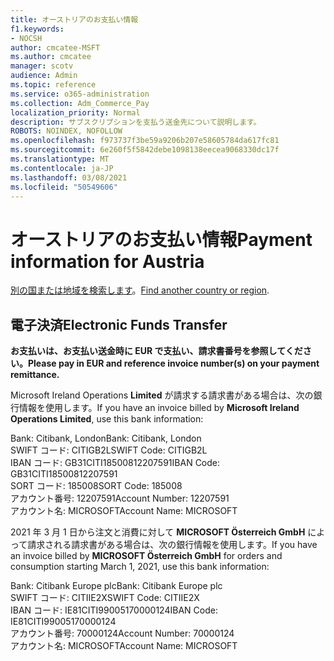 ```yaml
---
title: オーストリアのお支払い情報
f1.keywords:
- NOCSH
author: cmcatee-MSFT
ms.author: cmcatee
manager: scotv
audience: Admin
ms.topic: reference
ms.service: o365-administration
ms.collection: Adm_Commerce_Pay
localization_priority: Normal
description: サブスクリプションを支払う送金先について説明します。
ROBOTS: NOINDEX, NOFOLLOW
ms.openlocfilehash: f973737f3be59a9206b207e58605784da617fc81
ms.sourcegitcommit: 6e260f5f5842debe1098138eecea9068330dc17f
ms.translationtype: MT
ms.contentlocale: ja-JP
ms.lasthandoff: 03/08/2021
ms.locfileid: "50549606"
---
```

# <a name="payment-information-for-austria"></a><span data-ttu-id="156e3-103">オーストリアのお支払い情報</span><span class="sxs-lookup"><span data-stu-id="156e3-103">Payment information for Austria</span></span>

<span data-ttu-id="156e3-104">[別の国または地域を検索します](../billing-and-payments/pay-for-your-subscription.md)。</span><span class="sxs-lookup"><span data-stu-id="156e3-104">[Find another country or region](../billing-and-payments/pay-for-your-subscription.md).</span></span>

## <a name="electronic-funds-transfer"></a><span data-ttu-id="156e3-105">電子決済</span><span class="sxs-lookup"><span data-stu-id="156e3-105">Electronic Funds Transfer</span></span>

<span data-ttu-id="156e3-106">**お支払いは、お支払い送金時に EUR で支払い、請求書番号を参照してください。**</span><span class="sxs-lookup"><span data-stu-id="156e3-106">**Please pay in EUR and reference invoice number(s) on your payment remittance.**</span></span>

<span data-ttu-id="156e3-107">Microsoft Ireland Operations **Limited** が請求する請求書がある場合は、次の銀行情報を使用します。</span><span class="sxs-lookup"><span data-stu-id="156e3-107">If you have an invoice billed by **Microsoft Ireland Operations Limited**, use this bank information:</span></span>

<span data-ttu-id="156e3-108">Bank: Citibank, London</span><span class="sxs-lookup"><span data-stu-id="156e3-108">Bank: Citibank, London</span></span>\
<span data-ttu-id="156e3-109">SWIFT コード: CITIGB2L</span><span class="sxs-lookup"><span data-stu-id="156e3-109">SWIFT Code: CITIGB2L</span></span>\
<span data-ttu-id="156e3-110">IBAN コード: GB31CITI18500812207591</span><span class="sxs-lookup"><span data-stu-id="156e3-110">IBAN Code: GB31CITI18500812207591</span></span>\
<span data-ttu-id="156e3-111">SORT コード: 185008</span><span class="sxs-lookup"><span data-stu-id="156e3-111">SORT Code: 185008</span></span>\
<span data-ttu-id="156e3-112">アカウント番号: 12207591</span><span class="sxs-lookup"><span data-stu-id="156e3-112">Account Number: 12207591</span></span>\
<span data-ttu-id="156e3-113">アカウント名: MICROSOFT</span><span class="sxs-lookup"><span data-stu-id="156e3-113">Account Name: MICROSOFT</span></span>

<span data-ttu-id="156e3-114">2021 年 3 月 1 日から注文と消費に対して **MICROSOFT Österreich GmbH** によって請求される請求書がある場合は、次の銀行情報を使用します。</span><span class="sxs-lookup"><span data-stu-id="156e3-114">If you have an invoice billed by **MICROSOFT Österreich GmbH** for orders and consumption starting March 1, 2021, use this bank information:</span></span>

<span data-ttu-id="156e3-115">Bank: Citibank Europe plc</span><span class="sxs-lookup"><span data-stu-id="156e3-115">Bank: Citibank Europe plc</span></span>\
<span data-ttu-id="156e3-116">SWIFT コード: CITIIE2X</span><span class="sxs-lookup"><span data-stu-id="156e3-116">SWIFT Code: CITIIE2X</span></span>\
<span data-ttu-id="156e3-117">IBAN コード: IE81CITI99005170000124</span><span class="sxs-lookup"><span data-stu-id="156e3-117">IBAN Code: IE81CITI99005170000124</span></span>\
<span data-ttu-id="156e3-118">アカウント番号: 70000124</span><span class="sxs-lookup"><span data-stu-id="156e3-118">Account Number: 70000124</span></span>\
<span data-ttu-id="156e3-119">アカウント名: MICROSOFT</span><span class="sxs-lookup"><span data-stu-id="156e3-119">Account Name: MICROSOFT</span></span>
